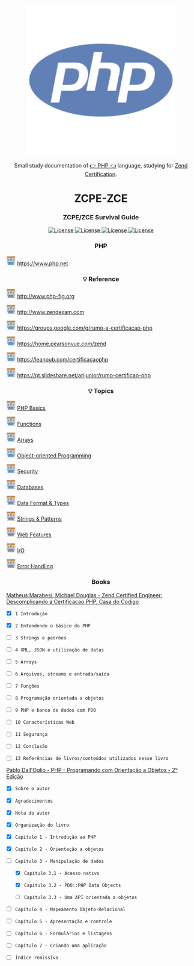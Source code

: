 <p align="center"><img src="php.svg" width=400></p>

<p align="center">Small study documentation of <a href="https://www.php.net">👉 PHP 👈</a> language, studying for <a href="https://www.zend.com/training/php-certification-exam">Zend Certification</a>.</p>

<h1 align="center">ZCPE-ZCE</h1>

<h3 align="center">
    ZCPE/ZCE Survival Guide
</h3>

<p align="center">
    <a href="https://opensource.org/licenses/MIT">
        <img alt="License" src="https://img.shields.io/badge/License-MIT-yellow.svg">
    </a>
    <a href="#">
        <img alt="License" src="https://img.shields.io/github/languages/count/MagicalStrangeQuark/ZCPE-ZCE">
    </a>
    <a href="#">
        <img alt="License" src="https://img.shields.io/github/last-commit/MagicalStrangeQuark/ZCPE-ZCE">
    </a>
    <a href="#">
        <img alt="License" src="https://img.shields.io/github/followers/MagicalStrangeQuark?style=social">
    </a>
</p>

<h3 align="center">PHP</h3>

<span><img src="php-code.svg" width=25 height=25></span> https://www.php.net

<h3 align="center">💡 Reference</h3>

<span><img src="php-code.svg" width=25 height=25></span> http://www.php-fig.org

<span><img src="php-code.svg" width=25 height=25></span> http://www.zendexam.com

<span><img src="php-code.svg" width=25 height=25></span> https://groups.google.com/g/rumo-a-certificacao-php

<span><img src="php-code.svg" width=25 height=25></span> https://home.pearsonvue.com/zend

<span><img src="php-code.svg" width=25 height=25></span> https://leanpub.com/certificacaophp

<span><img src="php-code.svg" width=25 height=25></span> https://pt.slideshare.net/arijunior/rumo-certificao-php

<h3 align="center">💡 Topics</h3>

<p>
    <span><img src="php-code.svg" width=25 height=25></span>
    <a href="https://github.com/MagicalStrangeQuark/ZCPE-ZCE/tree/master/ZCPE-ZCE/PHP%20Basics">PHP Basics</a>
</p>

<p>
    <span><img src="php-code.svg" width=25 height=25></span>
    <a href="https://github.com/MagicalStrangeQuark/ZCPE-ZCE/tree/master/ZCPE-ZCE/Functions">Functions</a>
</p>

<p>
    <span><img src="php-code.svg" width=25 height=25></span>
    <a href="https://github.com/MagicalStrangeQuark/ZCPE-ZCE/tree/master/ZCPE-ZCE/Arrays">Arrays</a>
</p>

<p>
    <span><img src="php-code.svg" width=25 height=25></span>
    <a href="https://github.com/MagicalStrangeQuark/ZCPE-ZCE/tree/master/ZCPE-ZCE/Object-oriented%20Programming">Object-oriented Programming</a>
</p>

<p>
    <span><img src="php-code.svg" width=25 height=25></span>
    <a href="https://github.com/MagicalStrangeQuark/ZCPE-ZCE/tree/master/ZCPE-ZCE/Security">Security</a>
</p>

<p>
    <span><img src="php-code.svg" width=25 height=25></span>
    <a href="https://github.com/MagicalStrangeQuark/ZCPE-ZCE/tree/master/ZCPE-ZCE/Databases">Databases</a>
</p>

<p>
    <span><img src="php-code.svg" width=25 height=25></span>
    <a href="https://github.com/MagicalStrangeQuark/ZCPE-ZCE/tree/master/ZCPE-ZCE/Data%20Format%20%26%20Types">Data Format & Types</a>
</p>

<p>
    <span><img src="php-code.svg" width=25 height=25></span>
    <a href="https://github.com/MagicalStrangeQuark/ZCPE-ZCE/tree/master/ZCPE-ZCE/Strings%20%26%20Patterns">Strings & Patterns</a>
</p>

<p>
    <span><img src="php-code.svg" width=25 height=25></span>
    <a href="https://github.com/MagicalStrangeQuark/ZCPE-ZCE/tree/master/ZCPE-ZCE/Web%20Features">Web Features</a>
</p>

<p>
    <span><img src="php-code.svg" width=25 height=25></span>
    <a href="https://github.com/MagicalStrangeQuark/ZCPE-ZCE/tree/master/ZCPE-ZCE/IO">I/O</a>
</p>

<p>
    <span><img src="php-code.svg" width=25 height=25></span>
    <a href="https://github.com/MagicalStrangeQuark/ZCPE-ZCE/tree/master/ZCPE-ZCE/Error%20Handling">Error Handling</a>
</p>

<h3 align="center">Books</h3>

<a href="https://github.com/MagicalStrangeQuark/ZCPE-ZCE/blob/master/Books/Matheus%20Marabesi%2C%20Michael%20Douglas%20-%20Zend%20Certified%20Engineer:%20%20Descomplicando%20a%20Certificacao%20PHP%2C%20Casa%20do%20Codigo.pdf">Matheus Marabesi, Michael Douglas - Zend Certified Engineer:  Descomplicando a Certificacao PHP, Casa do Codigo</a>

- [x] `1 Introdução`

- [x] `2 Entendendo o básico do PHP`

- [ ] `3 Strings e padrões`

- [ ] `4 XML, JSON e utilização de datas`

- [ ] `5 Arrays`

- [ ] `6 Arquivos, streams e entrada/saída`

- [ ] `7 Funções`

- [ ] `8 Programação orientada a objetos`

- [ ] `9 PHP e banco de dados com PDO`

- [ ] `10 Características Web`

- [ ] `11 Segurança`

- [ ] `12 Conclusão`

- [ ] `13 Referências de livros/conteúdos utilizados nesse livro`

<a href="https://github.com/Weavous/ZCPE-ZCE/blob/master/Books/Pablo%20Dall'Oglio%20-%20PHP%20-%20Programando%20com%20Orienta%C3%A7%C3%A3o%20a%20Objetos%20-%202%C2%B0%20Edi%C3%A7%C3%A3o.pdf">Pablo Dall'Oglio - PHP - Programando com Orientação a Objetos - 2° Edição</a>

- [x] `Sobre o autor`

- [x] `Agradecimentos`

- [x] `Nota do autor`

- [x] `Organização do livro`

- [x] `Capítulo 1 - Introdução ao PHP`

- [x] `Capítulo 2 - Orientação a objetos`

- [ ] `Capítulo 3 - Manipulação de dados`

    - [x] `Capítulo 3.1 - Acesso nativo`

    - [x] `Capítulo 3.2 - PDO::PHP Data Objects`

    - [ ] `Capítulo 3.3 - Uma API orientada a objetos`

- [ ] `Capítulo 4 - Mapeamento Objeto-Relacional`

- [ ] `Capítulo 5 - Apresentação e controle`

- [ ] `Capítulo 6 - Formulários e listagens`

- [ ] `Capítulo 7 - Criando uma aplicação`

- [ ] `Índice remissivo`